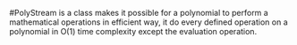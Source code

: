 #PolyStream is a class makes it possible for a polynomial to perform a mathematical operations in efficient way, it do every defined operation on a polynomial in O(1) time complexity except the evaluation operation. 
